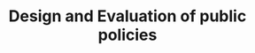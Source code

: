 ---
title: "Design and Evaluation of public policies"
specialty: 
    enable : true
    main_title: "Design and Evaluation of "
    color_title: "Public Policies"
    case_studies1: Case
    case_studies2: Studies
    main_bg_image_webp: images/specialties/public-policies/Politicas-publicas-banner.jpg
    main_bg_image: images/specialties/public-policies/Politicas-publicas-banner.jpg
    image_webp: images/specialties/public-policies/Politicas-publicas-icono-1.png
    image: images/specialties/public-policies/Politicas-publicas-icono-1.png
    extra_title : We design public policies through a multidisciplinary approach 
    extra_content : that ensures long term results that benefit society, environment and the economy.
    bg_image : "images/backgrounds/Background-blanco-2.jpg"
    bg_image_webp : "images/backgrounds/Background-blanco-2.jpg"
    description : "This is meta description"
    subtitle: "Systematic solutions to overcome challenges in different contexts"
    text: "We assist in the evaluation and design of public policies on urban sustainability, involving climate change, air quality, energy, waste management, environment, planning, resilience, public health, soil and water."
    icon: ""
    casestudy_item:
      # casestudy item loop
      - name: "Air Quality Program for the State of Mexico 2018-2030"
        case_locations: State of Mexico, Mexico
        case_years: "2018"
        case_clients: Ministry of the Environment of the Government of the State of Mexico
        case_id: ph1
        case_content: "The Program to Improve the Air Quality of the State of Mexico was developed. To this end, an air quality diagnosis was carried out in the State of Mexico that included the development of the emissions inventory, institutional analysis, budget and operational capacities, as well as the results of atmospheric monitoring stations. Based on the diagnosis, the state strategy was developed to reduce the emission of local air pollutants, reverse deterioration trends, protect public health and strengthen monitoring. A list of public policy strategies and actions was developed, where the policy actions were prioritized, assessed in terms of their reduction of air contaminants and their cost of implementation was estimated."
        tab_image: images/specialties/public-policies/politicas-caso1.png
        tab_image_webp: images/specialties/public-policies/politicas-caso1.png
        case_image: images/specialities/public-policies/politicas-caso1.png
        case_image_webp: images/specialties/public-policies/politicas-caso1.png
      # casestudy item loop
      - name: "Review of the Mexico City Climate Action Plan"
        case_locations: Mexico City, Mexico
        case_years: "2018"
        case_clients: C40
        case_id: ph2
        case_content: "Based on the C40 guidelines and The Paris commitments, the Climate Action Plan (PAC) of Mexico City 2020 to 2050 was revised. Following the review, a technical opinion was issued to C40 on the process of developing the CAP, the content, the goals and the general consistency with the commitment of mayors of the cities that are part of the C40. The review covered the areas of participatory processes, integration of vulnerable groups, emissions inventory, climate vulnerability analysis, measures, prioritization, costs and financing."
        tab_image: images/specialties/public-policies/politicas-caso2.png
        tab_image_webp: images/specialties/public-policies/politicas-caso2.png
        case_image: images/specialities/public-policies/politicas-caso2.png
        case_image_webp: images/specialties/public-policies/politicas-caso2.png
      # casestudy item loop
      - name: "Sustainable Strategy for the Social Housing Sector of Mexico"
        case_locations: Mexico
        case_years: "2016"
        case_clients: ARA, CADU, DEREX, JAVER, RUBA, SADASI, UNION, VINTE
        case_id: ph3
        case_content: "Work was carried out with several developers of social housing in Mexico, with the dual purpose of: (1) propose a sustainability scheme in housing that is cost-effective for businesses and its people, achieving high energy efficiency and improving environmental performance; and (2) quantify the benefits in terms of energy savings and mitigation of greenhouse gases that the sector’s actions have had and will have in the future."
        tab_image: images/specialties/public-policies/politicas-caso3.png
        tab_image_webp: images/specialties/public-policies/politicas-caso3.png
        case_image: images/specialities/public-policies/politicas-caso3.png
        case_image_webp: images/specialties/public-policies/politicas-caso3.png
---
